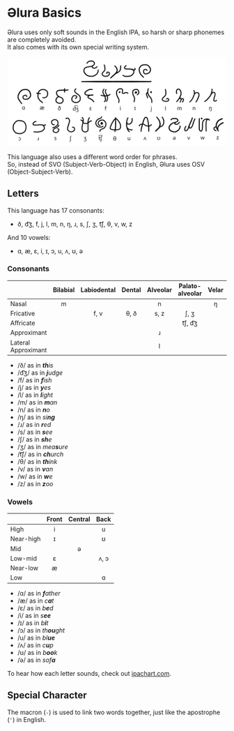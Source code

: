 # Əlura Basics
Əlura uses only soft sounds in the English IPA, so harsh or sharp phonemes are completely avoided. <br>
It also comes with its own special writing system.

![](https://github.com/Joalor64GH/alura/blob/main/alura.png?raw=true)

This language also uses a different word order for phrases. <br>
So, instead of SVO (Subject-Verb-Object) in English, Əlura uses OSV (Object-Subject-Verb).

## Letters
This language has 17 consonants:
* ð, d͡ʒ, f, j, l, m, n, ŋ, ɹ, s, ʃ, ʒ, t͡ʃ, θ, v, w, z

And 10 vowels:
* ɑ, æ, ɛ, i, ɪ, ɔ, u, ʌ, ʊ, ə

### Consonants
|                     | Bilabial | Labiodental | Dental | Alveolar | Palato-alveolar | Velar | Labial-velar | Palatal |
| :------------------ | :------: | :---------: | :----: | :------: | :-------------: | :---: | :----------: | :-----: |
| Nasal               | m        |             |        | n        |                 | ŋ     |              |         |
| Fricative           |          | f, v        | θ, ð   | s, z     | ʃ, ʒ            |       |              |         |
| Affricate           |          |             |        |          | t͡ʃ, d͡ʒ          |       |              |         |
| Approximant         |          |             |        | ɹ        |                 |       | w            | j       |
| Lateral Approximant |          |             |        | l        |                 |       |              |         |

* /ð/ as in ***th**is*
* /d͡ʒ/ as in ***j**udge*
* /f/ as in ***f**ish*
* /j/ as in ***y**es*
* /l/ as in ***l**ight*
* /m/ as in ***m**an*
* /n/ as in ***n**o*
* /ŋ/ as in *si**ng***
* /ɹ/ as in ***r**ed*
* /s/ as in ***s**ee*
* /ʃ/ as in ***sh**e*
* /ʒ/ as in *mea**s**ure*
* /t͡ʃ/ as in ***ch**urch*
* /θ/ as in ***th**ink*
* /v/ as in ***v**an*
* /w/ as in ***w**e*
* /z/ as in ***z**oo*

### Vowels
|           | Front | Central | Back |
| :-------- | :---: | :-----: | :--: |
| High      | i     |         | u    |
| Near-high | ɪ     |         | ʊ    |
| Mid       |       | ə       |      |
| Low-mid   | ɛ     |         | ʌ, ɔ |
| Near-low  | æ     |         |      |
| Low       |       |         | ɑ    |

* /ɑ/ as in ***f**ather*
* /æ/ as in *c**a**t*
* /ɛ/ as in *b**e**d*
* /i/ as in *s**ee***
* /ɪ/ as in *b**i**t*
* /ɔ/ as in *th**ou**ght*
* /u/ as in *bl**ue***
* /ʌ/ as in *c**u**p*
* /ʊ/ as in *b**oo**k*
* /ə/ as in *sof**a***

To hear how each letter sounds, check out [ipachart.com](https://www.ipachart.com/).

## Special Character
The macron (`-`) is used to link two words together, just like the apostrophe (`'`) in English.